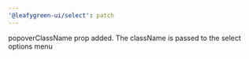 ```yaml
---
'@leafygreen-ui/select': patch
---
```


popoverClassName prop added. The className is passed to the select options menu
